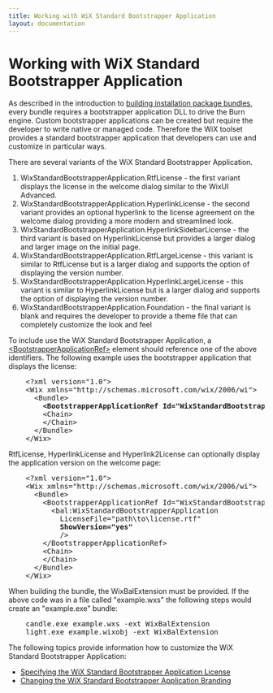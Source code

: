 ```yaml
---
title: Working with WiX Standard Bootstrapper Application
layout: documentation
---
```

# Working with WiX Standard Bootstrapper Application

As described in the introduction to <a href="authoring_bundle_intro.htm">building installation package bundles</a>, every bundle requires a bootstrapper application DLL to drive the Burn engine. Custom bootstrapper applications can be created but require the developer to write native or managed code. Therefore the WiX toolset provides a standard bootstrapper application that developers can use and customize in particular ways.

There are several variants of the WiX Standard Bootstrapper Application.

<ol>
  <li>WixStandardBootstrapperApplication.RtfLicense - the first variant displays the license in the welcome dialog similar to the WixUI Advanced.</li>

  <li>WixStandardBootstrapperApplication.HyperlinkLicense - the second variant provides an optional hyperlink to the license agreement on the welcome dialog providing a more modern and streamlined look.</li>

  <li>WixStandardBootstrapperApplication.HyperlinkSidebarLicense - the third variant is based on HyperlinkLicense but provides a larger dialog and larger image on the initial page.</li>

  <li>WixStandardBootstrapperApplication.RtfLargeLicense - this variant is similar to RtfLicense but is a larger dialog and supports the option of displaying the version number.</li>

  <li>WixStandardBootstrapperApplication.HyperlinkLargeLicense - this variant is similar to HyperlinkLicense but is a larger dialog and supports the option of displaying the version number.</li>

  <li>WixStandardBootstrapperApplication.Foundation - the final variant is blank and requires the developer to provide a theme file that can completely customize the look and feel</li>
</ol>

<p>To include use the WiX Standard Bootstrapper Application, a <a href="wix_xsd_bootstrapperapplicationref.htm">&lt;BootstrapperApplicationRef&gt;</a> element should reference one of the above identifiers. The following example uses the bootstrapper application that displays the license: </p>

<pre>    &lt;?xml version=&quot;1.0&quot;&gt;
    &lt;Wix xmlns=&quot;http://schemas.microsoft.com/wix/2006/wi&quot;&gt;
      &lt;Bundle&gt;
<strong class="highlight">        &lt;BootstrapperApplicationRef Id=&quot;WixStandardBootstrapperApplication.RtfLicense&quot; /&gt;</strong>
        &lt;Chain&gt;
        &lt;/Chain&gt;
      &lt;/Bundle&gt;
    &lt;/Wix&gt;</pre>

<p>RtfLicense, HyperlinkLicense and Hyperlink2License can optionally display the application version on the welcome page: </p>

<pre>    &lt;?xml version=&quot;1.0&quot;&gt;
    &lt;Wix xmlns=&quot;http://schemas.microsoft.com/wix/2006/wi&quot;&gt;
      &lt;Bundle&gt;
        &lt;BootstrapperApplicationRef Id=&quot;WixStandardBootstrapperApplication.RtfLicense&quot;&gt;
          &lt;bal:WixStandardBootstrapperApplication
            LicenseFile="path\to\license.rtf"
            <strong class="highlight">ShowVersion="yes"</strong>
            /&gt;
        &lt;/BootstrapperApplicationRef&gt;
        &lt;Chain&gt;
        &lt;/Chain&gt;
      &lt;/Bundle&gt;
    &lt;/Wix&gt;</pre>

<p>When building the bundle, the WixBalExtension must be provided. If the above code was in a file called &quot;example.wxs&quot; the following steps would create an &quot;example.exe&quot; bundle:</p>

<pre>    candle.exe example.wxs -ext WixBalExtension
    light.exe example.wixobj -ext WixBalExtension</pre>

<p>The following topics provide information how to customize the WiX Standard Bootstrapper Application:</p>

<ul>
  <li><a href="wixstdba_license.htm">Specifying the WiX Standard Bootstrapper Application License</a></li>

  <li><a href="wixstdba_branding.htm">Changing the WiX Standard Bootstrapper Application Branding</a></li>
</ul>
